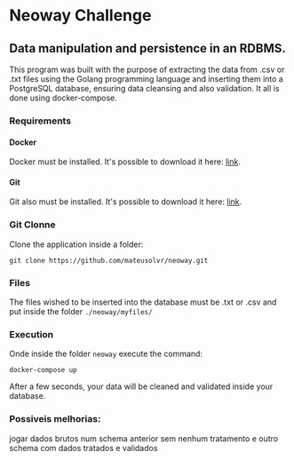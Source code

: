 # Neoway Challenge
## Data manipulation and persistence in an RDBMS.

This program was built with the purpose of extracting the data from .csv or .txt files using the Golang programming language and inserting them into a PostgreSQL database, ensuring data cleansing and also validation. It all is done using docker-compose.

### Requirements

#### Docker
Docker must be installed. It's possible to download it here: [link](https://www.docker.com/products/docker-desktop).

#### Git
Git also must be installed. It's possible to download it here: [link](https://git-scm.com/downloads).

### Git Clonne

Clone the application inside a folder:
```console
git clone https://github.com/mateusolvr/neoway.git
```

### Files

The files wished to be inserted into the database must be .txt or .csv and put inside the folder `./neoway/myfiles/`

### Execution

Onde inside the folder `neoway` execute the command:
```console
docker-compose up
```

After a few seconds, your data will be cleaned and validated inside your database.




### Possiveis melhorias:
jogar dados brutos num schema anterior sem nenhum tratamento e outro schema com dados tratados e validados
